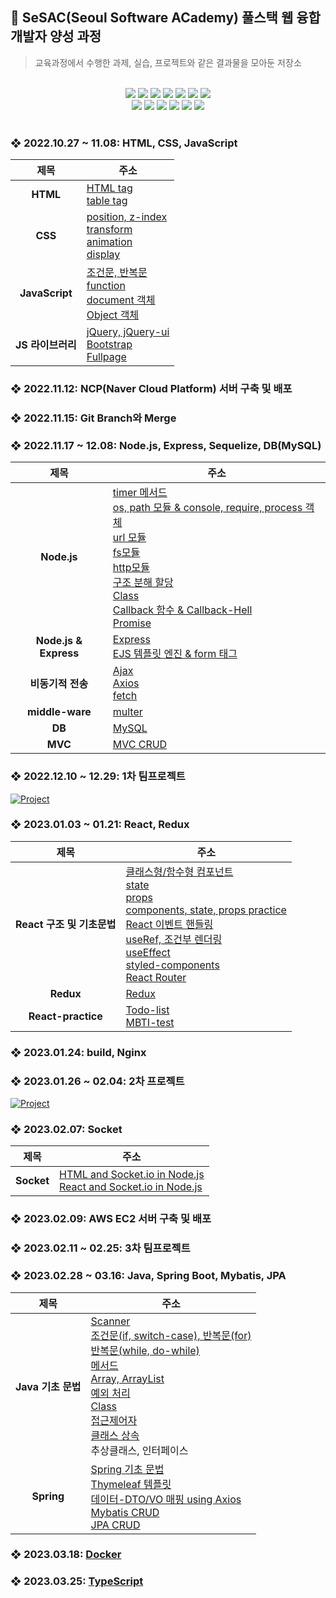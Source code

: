 ## 🌱 SeSAC(Seoul Software ACademy) 풀스택 웹 융합 개발자 양성 과정
> 교육과정에서 수행한 과제, 실습, 프로젝트와 같은 결과물을 모아둔 저장소
<br>

<div align="center">
    <img src="https://img.shields.io/badge/Node.js-339933?style=for-the-badge&logo=Node.js&logoColor=white"/> 
    <img src="https://img.shields.io/badge/Express-000000?style=for-the-badge&logo=Express&logoColor=white"/>
    <img src="https://img.shields.io/badge/Sequelize-52B0E7?style=for-the-badge&logo=Sequelize&logoColor=white"/>
    <img src="https://img.shields.io/badge/Spring Boot-6DB33F?style=for-the-badge&logo=springboot&logoColor=white"/>  
    <img src="https://img.shields.io/badge/MySQL-4479A1?style=for-the-badge&logo=MySQL&logoColor=white"/>
    <img src="https://img.shields.io/badge/NCP-03C75A?style=for-the-badge&logo=Naver&logoColor=white"/> 
    <img src="https://img.shields.io/badge/AWS-FF9900?style=for-the-badge&logo=Amazon EC2&logoColor=white"/>
    <br>
    <img src="https://img.shields.io/badge/HTML5-E34F26?style=for-the-badge&logo=HTML5&logoColor=white"/>
    <img src="https://img.shields.io/badge/CSS3-1572B6?style=for-the-badge&logo=CSS3&logoColor=white"/>
    <img src="https://img.shields.io/badge/JavaScript-F7DF1E?style=for-the-badge&logo=JavaScript&logoColor=black"/> 
    <img src="https://img.shields.io/badge/jQuery-0769AD?style=for-the-badge&logo=jQuery&logoColor=white"/>
    <img src="https://img.shields.io/badge/React-61DAFB?style=for-the-badge&logo=React&logoColor=black"/>
    <img src="https://img.shields.io/badge/Redux-764ABC?style=for-the-badge&logo=Redux&logoColor=white"/>
</div>

<br>

### ❖ 2022.10.27 ~ 11.08: HTML, CSS, JavaScript

|제목|주소|
|:---:|---|
|**HTML**|<a href="https://github.com/nanannannana/SeSAC_1YS_Web/blob/main/html/221027_html_%EC%8B%A4%EC%8A%B52.html">HTML tag</a> <br> <a href="https://github.com/nanannannana/SeSAC_1YS_Web/blob/main/html/221029_table%20%EC%8B%A4%EC%8A%B53.html">table tag</a>|
|**CSS**|<a href="https://github.com/nanannannana/SeSAC_1YS_Web/blob/main/html/221029_css_%EC%8B%A4%EC%8A%B51.html">position, z-index</a> <br> <a href="https://github.com/nanannannana/SeSAC_1YS_Web/blob/main/html/221029_css_%EC%8B%A4%EC%8A%B52.html">transform</a> <br> <a href="https://github.com/nanannannana/SeSAC_1YS_Web/blob/main/html/221101_css_animation_%EC%8B%A4%EC%8A%B52.html">animation</a> <br> <a href="https://github.com/nanannannana/SeSAC_1YS_Web/blob/main/html/221101_css_display.html">display</a>|
|**JavaScript**|<a href="https://github.com/nanannannana/SeSAC_1YS_Web/blob/main/html/221101_js_%EC%A1%B0%EA%B1%B4%EB%AC%B8%2C%EB%B0%98%EB%B3%B5%EB%AC%B8.html">조건문, 반복문</a> <br> <a href="https://github.com/nanannannana/SeSAC_1YS_Web/blob/main/html/221101_js_%EC%8B%A4%EC%8A%B51.html">function</a> <br> <a href="https://github.com/nanannannana/SeSAC_1YS_Web/blob/main/html/221103_js_document_%EC%8B%A4%EC%8A%B52.html">document 객체</a> <br> <a href="https://github.com/nanannannana/SeSAC_1YS_Web/blob/main/html/221103_object.html">Object 객체</a>|
|**JS 라이브러리**|<a href="https://github.com/nanannannana/SeSAC_1YS_Web/blob/main/html/221105_JQuery_%EC%8B%A4%EC%8A%B52.html">jQuery, jQuery-ui</a> <br> <a href="https://github.com/nanannannana/SeSAC_1YS_Web/blob/main/html/221105_bootstrap_%EC%8B%A4%EC%8A%B52.html">Bootstrap</a> <br> <a href="https://github.com/nanannannana/SeSAC_1YS_Web/blob/main/html/221111_fullpage%EC%97%B0%EC%8A%B53.html">Fullpage</a>|

### ❖ 2022.11.12: NCP(Naver Cloud Platform) 서버 구축 및 배포

### ❖ 2022.11.15: Git Branch와 Merge

### ❖ 2022.11.17 ~ 12.08: Node.js, Express, Sequelize, DB(MySQL)
|제목|주소|
|:---:|---|
|**Node.js**|<a href="https://github.com/nanannannana/SeSAC_1YS_Web/blob/main/nodejs/221117/02_module_obj2(timer).js">timer 메서드</a> <br> <a href="https://github.com/nanannannana/SeSAC_1YS_Web/blob/main/nodejs/221117/02_module_obj3.js">os, path 모듈 & console, require, process 객체 <br> <a href="https://github.com/nanannannana/SeSAC_1YS_Web/blob/main/nodejs/221117/02_module_url_%EC%8B%A4%EC%8A%B5.js">url 모듈</a> <br> <a href="https://github.com/nanannannana/SeSAC_1YS_Web/blob/main/nodejs/221119/03_fs_module%EC%8B%A4%EC%8A%B5.js">fs모듈</a> <br> <a href="https://github.com/nanannannana/SeSAC_1YS_Web/blob/main/nodejs/221119/04_https%EC%8B%A4%EC%8A%B5.js">http모듈</a> <br> <a href="https://github.com/nanannannana/SeSAC_1YS_Web/blob/main/nodejs/221117/03_assign.js">구조 분해 할당</a> <br> <a href="https://github.com/nanannannana/SeSAC_1YS_Web/blob/main/nodejs/221117/04_class.js">Class</a> <br> <a href="https://github.com/nanannannana/SeSAC_1YS_Web/blob/main/nodejs/221117/05_callbackhell%EC%8B%A4%EC%8A%B52.js">Callback 함수 & Callback-Hell</a> <br> <a href="https://github.com/nanannannana/SeSAC_1YS_Web/blob/main/nodejs/221119/02_promise%EC%8B%A4%EC%8A%B52.js">Promise</a>|
|**Node.js & Express**|<a href="https://github.com/nanannannana/SeSAC_1YS_Web/blob/main/nodejs/221122_express/1124_index.js">Express</a> <br> <a href="https://github.com/nanannannana/SeSAC_1YS_Web/blob/main/nodejs/221122_express/views/form.ejs">EJS 템플릿 엔진 & form 태그</a>|
|**비동기적 전송**|<a href="https://github.com/nanannannana/SeSAC_1YS_Web/blob/main/nodejs/221124_axios/views/ajax%EC%8B%A4%EC%8A%B52.ejs">Ajax</a> <br> <a href="https://github.com/nanannannana/SeSAC_1YS_Web/blob/main/nodejs/221124_axios/views/axios%EC%8B%A4%EC%8A%B52.ejs">Axios</a> <br> <a href="https://github.com/nanannannana/SeSAC_1YS_Web/blob/main/nodejs/221124_axios/views/fetch%EC%8B%A4%EC%8A%B52.ejs">fetch</a>|
|**middle-ware**|<a href="https://github.com/nanannannana/SeSAC_1YS_Web/blob/main/nodejs/221126_file/index.js">multer</a>|
|**DB**|<a href="https://github.com/nanannannana/SeSAC_1YS_Web/blob/main/nodejs/221129_mysql/index.js">MySQL</a>|
|**MVC**|<a href="https://github.com/nanannannana/SeSAC_1YS_Web/tree/main/nodejs/221203_MVC_prac">MVC CRUD</a>|

### ❖ 2022.12.10 ~ 12.29: 1차 팀프로젝트
[![Project](https://github-readme-stats.vercel.app/api/pin/?username=nanannannana&repo=SeSAC_Fridge)](https://github.com/nanannannana/SeSAC_Fridge)

### ❖ 2023.01.03 ~ 01.21: React, Redux
|제목|주소|
|:---:|---|
|**React 구조 및 기초문법**|<a href="https://github.com/nanannannana/SeSAC_1YS_Web/tree/main/reactjs/230103/src/components">클래스형/함수형 컴포넌트</a> <br> <a href="https://github.com/nanannannana/SeSAC_1YS_Web/tree/main/reactjs/230105/src/components">state</a> <br> <a href="https://github.com/nanannannana/SeSAC_1YS_Web/tree/main/reactjs/230107/src/components">props</a> <br> <a href="https://github.com/nanannannana/SeSAC_1YS_Web/tree/main/reactjs/230110/src/components">components, state, props practice</a> <br> <a href="https://github.com/nanannannana/SeSAC_1YS_Web/tree/main/reactjs/230111/src/components">React 이벤트 핸들링</a> <br> <a href="https://github.com/nanannannana/SeSAC_1YS_Web/tree/main/reactjs/230112/src/components">useRef, 조건부 렌더링</a> <br> <a href="https://github.com/nanannannana/SeSAC_1YS_Web/blob/main/reactjs/230117/src/components/UseEffectFetch.jsx">useEffect</a> <br> <a href="https://github.com/nanannannana/SeSAC_1YS_Web/blob/main/reactjs/230117/src/components/TestStyled.jsx">styled-components</a> <br> <a href="https://github.com/nanannannana/SeSAC_1YS_Web/blob/main/reactjs/230117/src/App.js">React Router</a>|
|**Redux**|<a href="https://github.com/nanannannana/SeSAC_1YS_Web/blob/main/reactjs/230119mbti/src/store/modules/mbti.js">Redux</a>|
|**React-practice**|<a href="https://github.com/nanannannana/SeSAC_1YS_Web/tree/main/reactjs/230119todo/src">Todo-list</a> <br> <a href="https://github.com/nanannannana/SeSAC_1YS_Web/tree/main/reactjs/230119mbti/src">MBTI-test</a>|

### ❖ 2023.01.24: build, Nginx

### ❖ 2023.01.26 ~ 02.04: 2차 프로젝트
[![Project](https://github-readme-stats.vercel.app/api/pin/?username=nanannannana&repo=windowToUNIVERSE)](https://github.com/nanannannana/windowToUNIVERSE)

### ❖ 2023.02.07: Socket
|제목|주소|
|:---:|---|
|**Socket**|<a href="https://github.com/nanannannana/SeSAC_1YS_Web/blob/main/nodejs/230209_Socket/index.js">HTML and Socket.io in Node.js</a> <br> <a href="https://github.com/nanannannana/SeSAC_1YS_Web/tree/main/reactjs/230209_socket">React and Socket.io in Node.js</a>

### ❖ 2023.02.09: AWS EC2 서버 구축 및 배포

### ❖ 2023.02.11 ~ 02.25: 3차 팀프로젝트

### ❖ 2023.02.28 ~ 03.16: Java, Spring Boot, Mybatis, JPA
|제목|주소|
|:---:|---|
|**Java 기초 문법**|<a href="https://github.com/nanannannana/SeSAC_1YS_Web/blob/main/java/java_first_project/%EC%8A%A4%EC%BA%90%EB%84%88.java">Scanner</a> <br> <a href="https://github.com/nanannannana/SeSAC_1YS_Web/blob/main/java/java_first_project/%EC%A1%B0%EA%B1%B4%EB%AC%B8%EC%8B%A4%EC%8A%B5.java">조건문(if, switch-case), 반복문(for)</a> <br> <a href="https://github.com/nanannannana/SeSAC_1YS_Web/blob/main/java/java_first_project/%EC%A1%B0%EA%B1%B4%EB%AC%B8.java">반복문(while, do-while)</a> <br> <a href="https://github.com/nanannannana/SeSAC_1YS_Web/blob/main/java/java_first_project/%EB%A9%94%EC%84%9C%EB%93%9C%EC%8B%A4%EC%8A%B5.java">메서드</a> <br> <a href="https://github.com/nanannannana/SeSAC_1YS_Web/blob/main/java/java_first_project/Array%EC%8B%A4%EC%8A%B5.java">Array, ArrayList</a> <br> <a href="https://github.com/nanannannana/SeSAC_1YS_Web/blob/main/java/java_first_project/%EC%98%88%EC%99%B8%EC%B2%98%EB%A6%AC.java">예외 처리</a> <br> <a href="https://github.com/nanannannana/SeSAC_1YS_Web/blob/main/java/java_first_project/%ED%81%B4%EB%9E%98%EC%8A%A4.java">Class</a> <br> <a href="https://github.com/nanannannana/SeSAC_1YS_Web/blob/main/java/java_first_project/%EC%A0%91%EA%B7%BC%EC%A0%9C%EC%96%B4%EC%9E%90.java">접근제어자</a> <br> <a href="https://github.com/nanannannana/SeSAC_1YS_Web/tree/main/java/java_0304">클래스 상속</a> <br> <span>추상클래스, 인터페이스</span>|
|**Spring**|<a href="https://github.com/nanannannana/SeSAC_1YS_Web/blob/main/spring/sesac.spring/src/main/java/sesac/sesac/spring/controller/HelloController.java">Spring 기초 문법</a> <br> <a href="https://github.com/nanannannana/SeSAC_1YS_Web/blob/main/spring/sesac.spring/src/main/resources/templates/practice2.html">Thymeleaf 템플릿</a> <br> <a href="https://github.com/nanannannana/SeSAC_1YS_Web/blob/main/spring/springAPI/src/main/java/sesac/springAPI/Controller/MainController.java">데이터-DTO/VO 매핑 using Axios</a> <br> <a href="https://github.com/nanannannana/Practice/tree/main/spring/apiPractice/src/main/java/sesac/apiPractice">Mybatis CRUD</a> <br> <a href="https://github.com/nanannannana/Practice/tree/main/spring/Jpa/src/main/java/sesac/Jpa">JPA CRUD</a>|

### ❖ 2023.03.18: <a href="https://github.com/nanannannana/SeSAC_1YS_Web/blob/main/docker/230318_nginx/Dockerfile">Docker</a>

### ❖ 2023.03.25: <a href="https://github.com/nanannannana/SeSAC_1YS_Web/blob/main/typescript/migration/src/component/CreateDiary.tsx">TypeScript</a>
